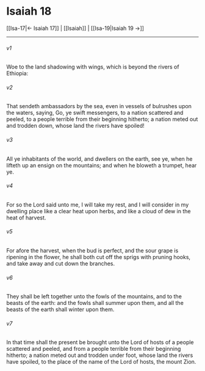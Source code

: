 # Isaiah 18

[[Isa-17|← Isaiah 17]] | [[Isaiah]] | [[Isa-19|Isaiah 19 →]]
***

###### v1
Woe to the land shadowing with wings, which is beyond the rivers of Ethiopia:
###### v2
That sendeth ambassadors by the sea, even in vessels of bulrushes upon the waters, saying, Go, ye swift messengers, to a nation scattered and peeled, to a people terrible from their beginning hitherto; a nation meted out and trodden down, whose land the rivers have spoiled!
###### v3
All ye inhabitants of the world, and dwellers on the earth, see ye, when he lifteth up an ensign on the mountains; and when he bloweth a trumpet, hear ye.
###### v4
For so the Lord said unto me, I will take my rest, and I will consider in my dwelling place like a clear heat upon herbs, and like a cloud of dew in the heat of harvest.
###### v5
For afore the harvest, when the bud is perfect, and the sour grape is ripening in the flower, he shall both cut off the sprigs with pruning hooks, and take away and cut down the branches.
###### v6
They shall be left together unto the fowls of the mountains, and to the beasts of the earth: and the fowls shall summer upon them, and all the beasts of the earth shall winter upon them.
###### v7
In that time shall the present be brought unto the Lord of hosts of a people scattered and peeled, and from a people terrible from their beginning hitherto; a nation meted out and trodden under foot, whose land the rivers have spoiled, to the place of the name of the Lord of hosts, the mount Zion. 
